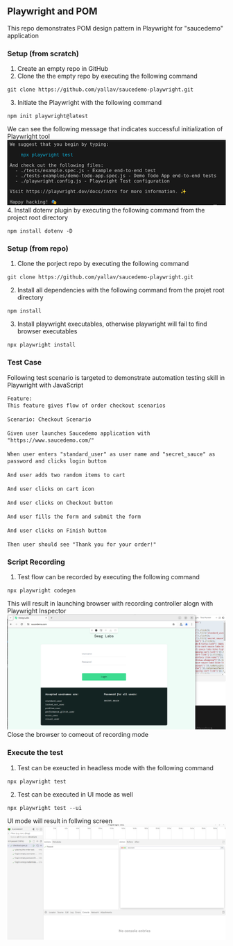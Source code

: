 ## Playwright and POM
This repo demonstrates POM design pattern in Playwright for "saucedemo" application

### Setup (from scratch)
1. Create an empty repo in GitHub 
2. Clone the the empty repo by executing the following command
```
git clone https://github.com/yallav/saucedemo-playwright.git
```
3. Initiate the Playwright with the following command
```
npm init playwright@latest
```
We can see the following message that indicates successful initialization of Playwright tool
![alt text](/documentation/image-1.png)
4. Install dotenv plugin by executing the following command from the project root directory
```
npm install dotenv -D
```

### Setup (from repo)
1. Clone the porject repo by executing the following command
```
git clone https://github.com/yallav/saucedemo-playwright.git
```
2. Install all dependencies with the following command from the projet root directory
```
npm install
```
3. Install playwright executables, otherwise playwright will fail to find browser executables
```
npx playwright install
```

### Test Case
Following test scenario is targeted to demonstrate automation testing skill in Playwright with JavaScript
```
Feature:
This feature gives flow of order checkout scenarios

Scenario: Checkout Scenario

Given user launches Saucedemo application with "https://www.saucedemo.com/"

When user enters "standard_user" as user name and "secret_sauce" as password and clicks login button

And user adds two random items to cart

And user clicks on cart icon

And user clicks on Checkout button

And user fills the form and submit the form

And user clicks on Finish button

Then user should see "Thank you for your order!"
```

### Script Recording
1. Test flow can be recorded by executing the following command
```
npx playwright codegen
```
This will result in launching browser with recording controller alogn with Playwright Inspector
![alt text](/documentation/image-2.png)
Close the browser to comeout of recording mode

### Execute the test
1. Test can be exeucted in headless mode with the following command
```
npx playwright test
```
2. Test can be executed in UI mode as well
```
npx playwright test --ui
```
UI mode will result in follwing screen
![alt text](/documentation/image-3.png)
